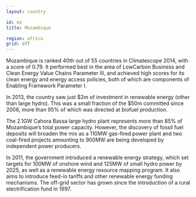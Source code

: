 ```yaml
---
layout: country

id: mz
title: Mozambique

region: africa
grid: off
---
```

Mozambique is ranked 40th out of 55 countries in Climatescope 2014, with a score of 0.79. It performed best in the area of LowCarbon Business and Clean Energy Value Chains Parameter III, and achieved high scores for its clean energy and energy access policies, both of which are components of Enabling Framework Parameter I.

In 2013, the country saw just $2m of investment in renewable energy (other than large hydro). This was a small fraction of the $50m committed since 2006, more than 95% of which was directed at biofuel production.

The 2.1GW Cahora Bassa large hydro plant represents more than 85% of Mozambique’s total power capacity. However, the discovery of fossil fuel deposits will broaden the mix as a 110MW gas-fired power plant and two coal-fired projects amounting to 900MW are being developed by independent power producers.

In 2011, the government introduced a renewable energy strategy, which set targets for 100MW of onshore wind and 125MW of small hydro power by 2025, as well as a renewable energy resource mapping program. It also aims to introduce feed-in tariffs and other renewable energy funding mechanisms. The off-grid sector has grown since the introduction of a rural electrification fund in 1997.